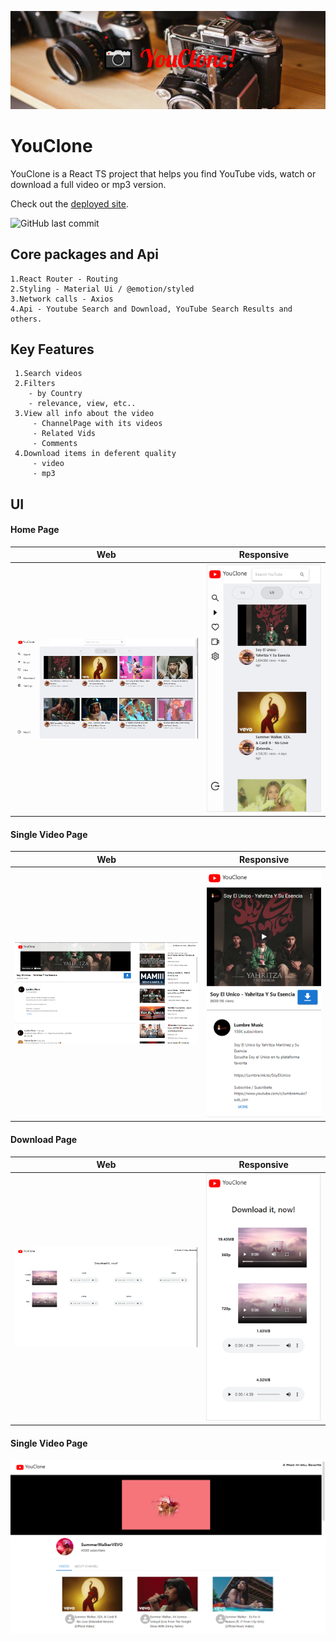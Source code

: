 
![](public/Header.png) 

 
# YouClone 
 
YouClone is a React TS project that helps you find YouTube vids, watch or download a full video or mp3 version.

Check out the [deployed  site](https://my-youclone.herokuapp.com/).

![GitHub last commit](https://img.shields.io/github/last-commit/vladio71/YouClone)

 

 ## Core packages and Api
    1.React Router - Routing
    2.Styling - Material Ui / @emotion/styled
    3.Network calls - Axios
    4.Api - Youtube Search and Download, YouTube Search Results and others.

 ## Key Features
     1.Search videos
     2.Filters
        - by Country
        - relevance, view, etc..
     3.View all info about the video 
         - ChannelPage with its videos
         - Related Vids
         - Comments
     4.Download items in deferent quality
         - video
         - mp3 
      

## UI
#### Home Page
Web            |  Responsive
:-------------------------:|:-------------------------:
![](public/YouTube.png)  |  ![](public/HomeResponsive.png)
 #### Single Video Page
 Web            |  Responsive
:-------------------------:|:-------------------------:
![](public/SongleVid.png)  |  ![](public/resposiveYouLarger.png)
#### Download Page
 Web            |  Responsive
:-------------------------:|:-------------------------:
![](public/DownloadPage.png)  |  ![](public/DownloadResponsive.png)
#### Single Video Page
![](public/ChannelPage.png)   

